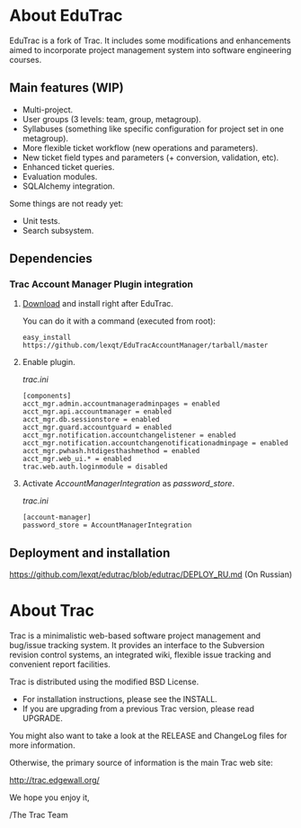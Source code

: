 About EduTrac
=============

EduTrac is a fork of Trac. It includes some modifications and enhancements
aimed to incorporate project management system into software engineering
courses.

Main features (WIP)
-------------------

 * Multi-project.
 * User groups (3 levels: team, group, metagroup).
 * Syllabuses (something like specific configuration for project set in one metagroup).
 * More flexible ticket workflow (new operations and parameters).
 * New ticket field types and parameters (+ conversion, validation, etc).
 * Enhanced ticket queries.
 * Evaluation modules.
 * SQLAlchemy integration.

Some things are not ready yet:

 * Unit tests.
 * Search subsystem.

Dependencies
------------

### Trac Account Manager Plugin integration

1.  [Download](https://github.com/lexqt/EduTracAccountManager/downloads) and install right after EduTrac.

    You can do it with a command (executed from root):

        easy_install https://github.com/lexqt/EduTracAccountManager/tarball/master

2.  Enable plugin.

    _trac.ini_

        [components]
        acct_mgr.admin.accountmanageradminpages = enabled
        acct_mgr.api.accountmanager = enabled
        acct_mgr.db.sessionstore = enabled
        acct_mgr.guard.accountguard = enabled
        acct_mgr.notification.accountchangelistener = enabled
        acct_mgr.notification.accountchangenotificationadminpage = enabled
        acct_mgr.pwhash.htdigesthashmethod = enabled
        acct_mgr.web_ui.* = enabled
        trac.web.auth.loginmodule = disabled

3.  Activate *AccountManagerIntegration* as *password_store*.

    _trac.ini_

        [account-manager]
        password_store = AccountManagerIntegration

Deployment and installation
---------------------------

https://github.com/lexqt/edutrac/blob/edutrac/DEPLOY_RU.md (On Russian)

About Trac
==========

Trac is a minimalistic web-based software project management and bug/issue
tracking system. It provides an interface to the Subversion revision control
systems, an integrated wiki, flexible issue tracking and convenient report
facilities.

Trac is distributed using the modified BSD License.

 * For installation instructions, please see the INSTALL.
 * If you are upgrading from a previous Trac version, please read UPGRADE.

You might also want to take a look at the RELEASE and ChangeLog files for more
information.

Otherwise, the primary source of information is the main Trac web site:

 <http://trac.edgewall.org/>

We hope you enjoy it,

/The Trac Team

